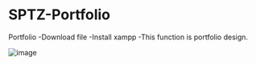 # SPTZ-Portfolio
Portfolio
-Download file
-Install xampp
-This function is portfolio design.

![image](https://github.com/user-attachments/assets/ba5d953b-94c2-46f9-9573-c3892c9c1564)




